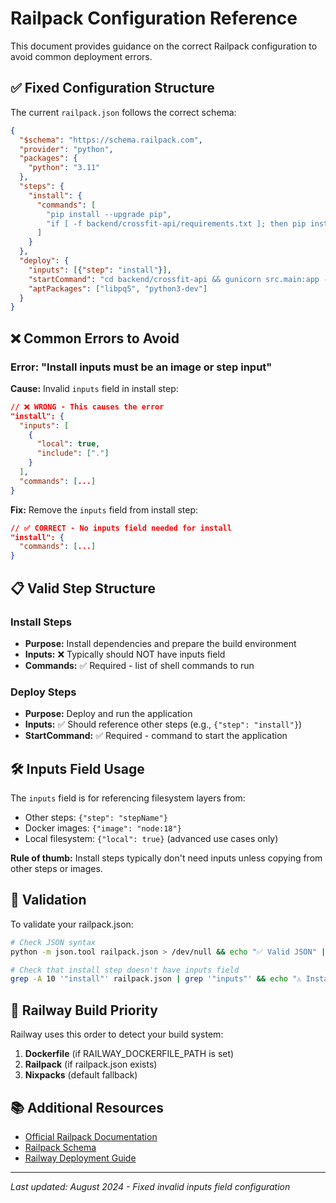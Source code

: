 # Railpack Configuration Reference

This document provides guidance on the correct Railpack configuration to avoid common deployment errors.

## ✅ Fixed Configuration Structure

The current `railpack.json` follows the correct schema:

```json
{
  "$schema": "https://schema.railpack.com",
  "provider": "python", 
  "packages": {
    "python": "3.11"
  },
  "steps": {
    "install": {
      "commands": [
        "pip install --upgrade pip",
        "if [ -f backend/crossfit-api/requirements.txt ]; then pip install -r backend/crossfit-api/requirements.txt; elif [ -f requirements.txt ]; then pip install -r requirements.txt; else echo ERROR: No requirements.txt found; exit 1; fi"
      ]
    }
  },
  "deploy": {
    "inputs": [{"step": "install"}],
    "startCommand": "cd backend/crossfit-api && gunicorn src.main:app --bind 0.0.0.0:${PORT:-8000} --workers 4",
    "aptPackages": ["libpq5", "python3-dev"]
  }
}
```

## ❌ Common Errors to Avoid

### Error: "Install inputs must be an image or step input"

**Cause:** Invalid `inputs` field in install step:
```json
// ❌ WRONG - This causes the error
"install": {
  "inputs": [
    {
      "local": true,
      "include": ["."]
    }
  ],
  "commands": [...]
}
```

**Fix:** Remove the `inputs` field from install step:
```json
// ✅ CORRECT - No inputs field needed for install
"install": {
  "commands": [...]
}
```

## 📋 Valid Step Structure

### Install Steps
- **Purpose:** Install dependencies and prepare the build environment
- **Inputs:** ❌ Typically should NOT have inputs field
- **Commands:** ✅ Required - list of shell commands to run

### Deploy Steps  
- **Purpose:** Deploy and run the application
- **Inputs:** ✅ Should reference other steps (e.g., `{"step": "install"}`)
- **StartCommand:** ✅ Required - command to start the application

## 🛠️ Inputs Field Usage

The `inputs` field is for referencing filesystem layers from:
- Other steps: `{"step": "stepName"}`
- Docker images: `{"image": "node:18"}`
- Local filesystem: `{"local": true}` (advanced use cases only)

**Rule of thumb:** Install steps typically don't need inputs unless copying from other steps or images.

## 🧪 Validation

To validate your railpack.json:

```bash
# Check JSON syntax
python -m json.tool railpack.json > /dev/null && echo "✅ Valid JSON" || echo "❌ Invalid JSON"

# Check that install step doesn't have inputs field
grep -A 10 '"install"' railpack.json | grep '"inputs"' && echo "⚠️ Install step has inputs field" || echo "✅ Install step is clean"
```

## 🚀 Railway Build Priority

Railway uses this order to detect your build system:
1. **Dockerfile** (if RAILWAY_DOCKERFILE_PATH is set)
2. **Railpack** (if railpack.json exists) 
3. **Nixpacks** (default fallback)

## 📚 Additional Resources

- [Official Railpack Documentation](https://docs.railway.app/reference/railpack)
- [Railpack Schema](https://schema.railpack.com)
- [Railway Deployment Guide](../RAILWAY_DEPLOYMENT_GUIDE.md)

---

*Last updated: August 2024 - Fixed invalid inputs field configuration*